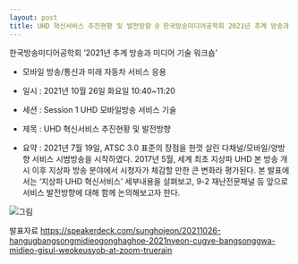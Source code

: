 ```yaml
---
layout: post
title: UHD 혁신서비스 추진현황 및 발전방향 @ 한국방송미디어공학회 2021년 추계 방송과 미디어 기술 워크숍
---
```


한국방송미디어공학회 ‘2021년 추계 방송과 미디어 기술 워크숍’<br>
- 모바일 방송/통신과 미래 자동차 서비스 응용

- 일시 : 2021년 10월 26일 화요일 10:40~11:20
- 세션 : Session 1 UHD 모바일방송 서비스 기술
- 제목 : UHD 혁신서비스 추진현황 및 발전방향
- 요약 : 2021년 7월 19일, ATSC 3.0 표준의 장점을 한껏 살린 다채널/모바일/양방향 서비스 시범방송을 시작하였다. 2017년 5월, 세계 최초 지상파 UHD 본 방송 개시 이후 지상파 방송 분야에서 시청자가 체감할 만한 큰 변화라 평가된다.
본 발표에서는 ‘지상파 UHD 혁신서비스’ 세부내용을 살펴보고, 9-2 재난전문채널 등 앞으로 서비스 발전방향에 대해 함께 논의해보고자 한다.

![그림](/images/KIBME_Workshop.jpg)

발표자료
https://speakerdeck.com/sunghojeon/20211026-hangugbangsongmidieogonghaghoe-2021nyeon-cugye-bangsonggwa-midieo-gisul-weokeusyob-at-zoom-truerain
